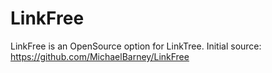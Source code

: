 # LinkFree
LinkFree is an OpenSource option for LinkTree. Initial source: https://github.com/MichaelBarney/LinkFree
